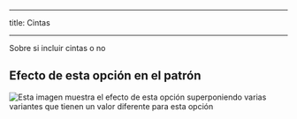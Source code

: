 ***

title: Cintas

***

Sobre si incluir cintas o no

## Efecto de esta opción en el patrón

![Esta imagen muestra el efecto de esta opción superponiendo varias variantes que tienen un valor diferente para esta opción](bee_ties_sample.svg "Efecto de esta opción en el patrón")
